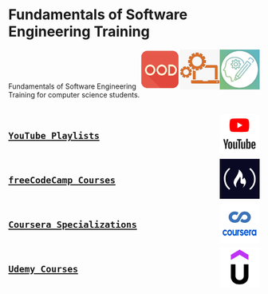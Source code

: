 # Fundamentals of Software Engineering Training

<a href="/fundamentals-of-software-engineering.md"><img align="right" width="80" src="https://github.com/cs-MohamedAyman/cs-MohamedAyman/blob/master/logos/system-analysis.png"></img></a>
<a href="/fundamentals-of-software-engineering.md"><img align="right" width="80" src="https://github.com/cs-MohamedAyman/cs-MohamedAyman/blob/master/logos/software-engineering.png"></img></a>
<a href="/fundamentals-of-software-engineering.md"><img align="right" width="80" src="https://github.com/cs-MohamedAyman/cs-MohamedAyman/blob/master/logos/object-oriented-design.png"></img></a>
<br><br><br>

Fundamentals of Software Engineering Training for computer science students.

<br>
<a href="https://github.com/cs-MohamedAyman/eLearning-platform-resources/blob/master/youtube-playlists/software-engineering.md"><img align="right" width="80" src="https://github.com/cs-MohamedAyman/cs-MohamedAyman/blob/master/logos/youtube.png"></img></a>

## [`YouTube Playlists`](https://github.com/cs-MohamedAyman/eLearning-platform-resources/blob/master/youtube-playlists/software-engineering.md)

<br>
<a href="https://github.com/cs-MohamedAyman/eLearning-platform-resources/blob/master/freecodecamp-courses/software-engineering.md"><img align="right" width="80" src="https://github.com/cs-MohamedAyman/cs-MohamedAyman/blob/master/logos/freecodecamp.png"></img></a>

## [`freeCodeCamp Courses`](https://github.com/cs-MohamedAyman/eLearning-platform-resources/blob/master/freecodecamp-courses/software-engineering.md)

<br>
<a href="https://github.com/cs-MohamedAyman/eLearning-platform-resources/blob/master/coursera-specializations/software-engineering.md"><img align="right" width="80" src="https://github.com/cs-MohamedAyman/cs-MohamedAyman/blob/master/logos/coursera.png"></img></a>

## [`Coursera Specializations`](https://github.com/cs-MohamedAyman/eLearning-platform-resources/blob/master/coursera-specializations/software-engineering.md)

<br>
<a href="https://github.com/cs-MohamedAyman/eLearning-platform-resources/blob/master/udemy-courses/software-engineering/README.md"><img align="right" width="80" src="https://github.com/cs-MohamedAyman/cs-MohamedAyman/blob/master/logos/udemy.png"></img></a>

## [`Udemy Courses`](https://github.com/cs-MohamedAyman/eLearning-platform-resources/blob/master/udemy-courses/software-engineering/README.md)
